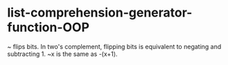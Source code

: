 # list-comprehension-generator-function-OOP
~ flips bits.
In two's complement, flipping bits is equivalent to negating and subtracting 1.
~x is the same as -(x+1).
